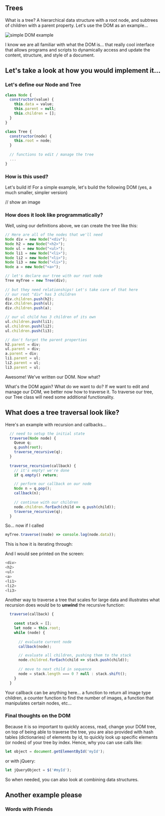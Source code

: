## Trees

What is a tree?
A hierarchical data structure with a root node, and subtrees of children with a parent property. Let's use the DOM as an example...

![simple DOM example](https://snipcademy.com/code/img/tutorials/javascript/dom.svg "Simple DOM")

I know we are all familiar with what the DOM is... that really cool interface that allows programs and scripts to dynamically access and update the content, structure, and style of a document. 

## Let's take a look at how you would implement it...

### Let's define our Node and Tree
```javascript
class Node {
  constructor(value) {
    this.data = value;
    this.parent = null;
    this.children = [];
  }
}
```

```javascript
class Tree {
  constructor(node) {
    this.root = node;
  }
  
  // functions to edit / manage the tree
  ...
}
```

### How is this used?

Let's build it!
For a simple example, let's build the following DOM (yes, a much smaller, simpler version)

// show an image

### How does it look like programmatically?

Well, using our definitions above, we can create the tree like this:

```javascript
// Here are all of the nodes that we'll need
Node div = new Node("<div");
Node h2 = new Node("<h2>");
Node ul = new Node("<ul>");
Node li1 = new Node("<li>");  
Node li2 = new Node("<li>");  
Node li3 = new Node("<li>");  
Node a = new Node("<a>");

// let's declare our tree with our root node
Tree myTree = new Tree(div);
  
// but they need relationships! Let's take care of that here  
// our root "div" has 3 children
div.children.push(h2);
div.children.push(ul);
div.children.push(a);

// our ul child has 3 children of its own
ul.children.push(li1);
ul.children.push(li2);
ul.children.push(li3);

// don't forget the parent properties
h2.parent = div;
ul.parent = div;
a.parent = div;
li1.parent = ul;
li2.parent = ul;
li3.parent = ul;
```

Awesome! We've written our DOM. Now what?

What's the DOM again? What do we want to do? 
If we want to edit and manage our DOM, we better now how to traverse it.
To traverse our tree, our Tree class will need some additional functionality.

## What does a tree traversal look like?

Here's an example with recursion and callbacks...

```javascript
  // need to setup the initial state
  traverse(Node node) {
    Queue q;
    q.push(root);
    traverse_recursive(q);
  }
  
  traverse_recursive(callback) {
    // it's empty! we're done
    if q.empty() return;

    // perform our callback on our node
    Node n = q.pop();
    callback(n);
    
    // continue with our children
    node.children.forEach(child => q.push(child));
    traverse_recursive(q);
  }
```

So... now if I called
```javascript
myTree.traverse((node) => console.log(node.data));
```

This is how it is iterating through:


And I would see printed on the screen:
```javascript
<div>
<h2>
<ul>
<a>
<li1>
<li2>
<li3>
```

Another way to traverse a tree that scales for large data and illustrates what recursion does would be to **unwind** the recursive function:

```javascript
  traverse(callback) {
  
    const stack = [];
    let node = this.root;
    while (node) {
    
      // evaluate current node
      callback(node);

      // evaluate all children, pushing them to the stack
      node.childred.forEach(child => stack.push(child));
      
      // move to next child in sequence
      node = stack.length === 0 ? null : stack.shift();
    }
  }

```


Your callback can be anything here... a function to return all image type children, a counter function to find the number of images, a function that manipulates certain nodes, etc...

### Final thoughts on the DOM

Because it is so important to quickly access, read, change your DOM tree, on top of being able to traverse the tree, you are also provided with hash tables (dictionaries) of elements by id, to quickly look up specific elements (or nodes) of your tree by index. Hence, why you can use calls like:

```javascript
let object = document.getElementById('myId');
```
or with jQuery:
```javascript
let jQueryObject = $('#myId'); 
```

So when needed, you can also look at combining data structures.


## Another example please

### Words with Friends



